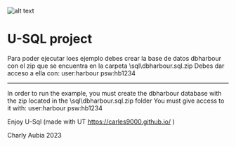 ﻿![alt text](https://i.postimg.cc/fbrKNFwy/logo-u-sql-big.png) 

U-SQL project
=============

Para poder ejecutar loes ejemplo debes crear la base de datos dbharbour con el
zip que se encuentra en la carpeta \sql\dbharbour.sql.zip 
Debes dar acceso a ella con:
user:harbour
psw:hb1234 

--------------------------------------------------------------------------------

In order to run the example, you must create the dbharbour database with the
zip located in the \sql\dbharbour.sql.zip folder
You must give access to it with:
user:harbour
psw:hb1234



Enjoy U-Sql (made with UT  https://carles9000.github.io/ )

Charly Aubia 2023